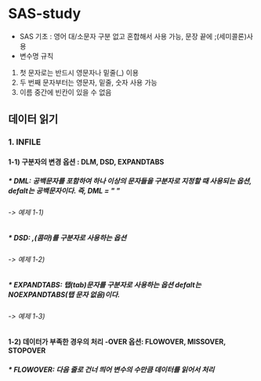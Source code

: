 # SAS-study
* SAS 기초 : 영어 대/소문자 구분 없고 혼합해서 사용 가능, 문장 끝에 ;(세미콜론)사용
* 변수명 규칙 
1. 첫 문자로는 반드시 영문자나 밑줄(_) 이용 
2. 두 번째 문자부터는 영문자, 밑줄, 숫자 사용 가능
3. 이름 중간에 빈칸이 있을 수 없음

## 데이터 읽기
### 1. INFILE
#### 1-1) 구분자의 변경 옵션 : DLM, DSD, EXPANDTABS
##### * DML: 공백문자를 포함하여 하나 이상의 문자들을 구분자로 지정할 때 사용되는 옵션, defalt는 공백문자이다. 즉, DML = " "
###### -> 예제 1-1)

##### * DSD: ,(콤마)를 구분자로 사용하는 옵션
###### -> 예제 1-2)

##### * EXPANDTABS: 탭(tab)문자를 구분자로 사용하는 옵션 defalt는 NOEXPANDTABS(탭 문자 없음)이다.
###### -> 예제 1-3)


#### 1-2) 데이터가 부족한 경우의 처리 -OVER 옵션: FLOWOVER, MISSOVER, STOPOVER
##### * FLOWOVER: 다음 줄로 건너 띄어 변수의 수만큼 데이터를 읽어서 처리
